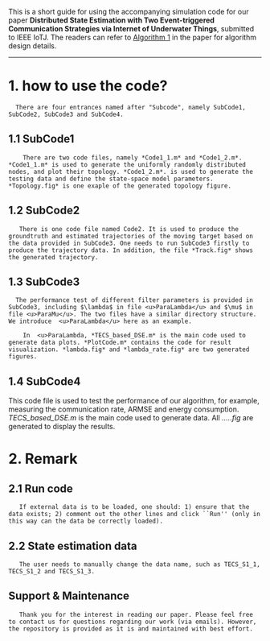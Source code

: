 This is a short guide for using the accompanying simulation code for our paper **Distributed State Estimation with Two Event-triggered Communication Strategies via Internet of Underwater Things**, submitted to IEEE IoTJ. The readers can refer to <u>Algorithm 1</u> in the paper for algorithm design details.

***

# 1. how to use the code?

      There are four entrances named after "Subcode", namely SubCode1, SubCode2, SubCode3 and SubCode4.

## 1.1 SubCode1

        There are two code files, namely *Code1_1.m* and *Code1_2.m*. *Code1_1.m* is used to generate the uniformly randomly distributed nodes, and plot their topology. *Code1_2.m*. is used to generate the testing data and define the state-space model parameters. *Topology.fig* is one exaple of the generated topology figure.

## 1.2 SubCode2

       There is one code file named Code2. It is used to produce the groundtruth and estimated trajectories of the moving target based on the data provided in SubCode3. One needs to run SubCode3 firstly to produce the trajectory data. In addition, the file *Track.fig* shows the generated trajectory.

## 1.3 SubCode3

      The performance test of different filter parameters is provided in SubCode3, including $\lambda$ in file <u>ParaLambda</u> and $\mu$ in file <u>ParaMu</u>. The two files have a similar directory structure. We introduce  <u>ParaLambda</u> here as an example.

        In  <u>ParaLambda, *TECS_based_DSE.m* is the main code used to generate data plots. *PlotCode.m* contains the code for result visualization. *lambda.fig* and *lambda_rate.fig* are two generated figures.

## 1.4 SubCode4

This code file is used to test the performance of our algorithm, for example, measuring the communication rate, ARMSE and energy consumption. *TECS_based_DSE.m* is the main code used to generate data. All *.....fig* are generated to display the results.

# 2. Remark

## 2.1 Run code

       If external data is to be loaded, one should: 1) ensure that the data exists; 2) comment out the other lines and click ``Run'' (only in this way can the data be correctly loaded).

## 2.2 State estimation data

       The user needs to manually change the data name, such as TECS_S1_1, TECS_S1_2 and TECS_S1_3.

## Support & Maintenance

       Thank you for the interest in reading our paper. Please feel free to contact us for questions regarding our work (via emails). However, the repository is provided as it is and maintained with best effort. 
